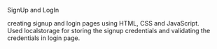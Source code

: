 SignUp and LogIn

creating signup and login pages using HTML, CSS and JavaScript.   
Used localstorage for storing the signup credentials and validating the credentials in login page.
